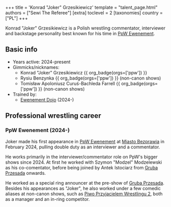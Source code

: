 +++
title = 'Konrad "Joker" Grzesikiewicz'
template = "talent_page.html"
authors = ["Sewi The Referee"]
[extra]
toclevel = 2
[taxonomies]
country = ["PL"]
+++

Konrad "Joker" Grzesikiewicz is a Polish wrestling commentator, interviewer and backstage personality best known for his time in [PpW Ewenement](@/o/ppw.md).

## Basic info

* Years active: 2024-present
* Gimmicks/nicknames:
  - Konrad "Joker" Grzesikiewicz {{ org_badge(orgs=['ppw']) }}
  - Rysiu Benzynka {{ org_badge(orgs=['ppw']) }} (non-canon shows)
  - Tomisław Apoloniusz Curuś-Bachleda Farrell {{ org_badge(orgs=['ppw']) }} (non-canon shows)
* Trained by:
  - [Ewenement Dojo](@/o/ewenement-dojo.md) (2024-)
 
## Professional wrestling career

### PpW Ewenement (2024-)

Joker made his first appearance in [PpW Ewenement](@/o/ppw.md) at [Miasto Bezprawia](e/ppw/2024-02-10-ppw-miasto-bezprawia.md) in February 2024, pulling double duty as an interviewer and a commentator.

He works primarily in the interviewer/commentator role on PpW's bigger shows since 2024. At first he worked with Szymon "Modzel" Modzelewski as his co-comentator, before being joined by Antek Istociarz from [Gruba Przesada](@/e/ppw/2025-01-25-ppw-gruba-przesada.md) onwards.

He worked as a special ring announcer at the pre-show of [Gruba Przesada](@/e/ppw/2025-01-25-ppw-gruba-przesada.md).
Besides his appearances as "Joker", he also worked under a few comedic aliases at non-canon shows, such as [Piwo Przyjacielem Wrestlingu 2](@/e/ppw/2024-11-15-ppw-piwo-przyjacielem-wrestlingu-2.md), both as a manager and an in-ring competitor.
